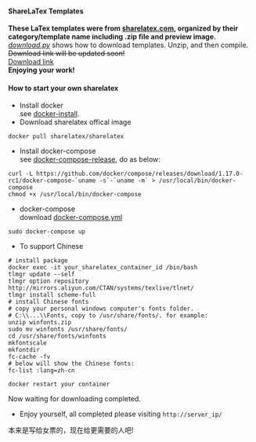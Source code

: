 #### ShareLaTex Templates
**These LaTex templates were from [sharelatex.com](https://www.sharelatex.com), organized by their category/template name including .zip file and preview image.**   
*[download.py](./download.py)* shows how to download templates. Unzip, and then compile.   
<del>Download link will be updated soon!</del>  
[Download link](http://omoitwcai.bkt.clouddn.com/template.zip)    
**Enjoying your work!**

#### How to start your own sharelatex
* Install docker    
  see [docker-install](https://github.com/docker/docker-install).
* Download sharelatex offical image 
```shell
docker pull sharelatex/sharelatex
```
* Install docker-compose    
  see [docker-compose-release](https://github.com/docker/compose/releases), do as below:
```shell
curl -L https://github.com/docker/compose/releases/download/1.17.0-rc1/docker-compose-`uname -s`-`uname -m` > /usr/local/bin/docker-compose
chmod +x /usr/local/bin/docker-compose
```

* docker-compose    
  download [docker-compose.yml](https://github.com/sharelatex/sharelatex/blob/master/docker-compose.yml) 
```
sudo docker-compose up
```

* To support Chinese
```
# install package
docker exec -it your_sharelatex_container_id /bin/bash
tlmgr update --self
tlmgr option repository http://mirrors.aliyun.com/CTAN/systems/texlive/tlnet/
tlmgr install scheme-full
# install Chinese fonts
# copy your personal windows computer's fonts folder.
# C:\\...\\Fonts, copy to /usr/share/fonts/. for example:
unzip winfonts.zip
sudo mv winfonts /usr/share/fonts/
cd /usr/share/fonts/winfonts
mkfontscale
mkfontdir
fc-cache -fv 
# below will show the Chinese fonts:
fc-list :lang=zh-cn 
```
```docker restart your container``` 

Now waiting for downloading completed.

* Enjoy yourself, all completed please visiting `http://server_ip/`

本来是写给女票的，现在给更需要的人吧!
  ​
